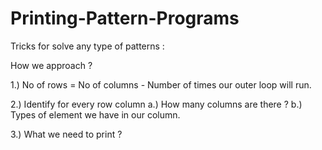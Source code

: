 # Printing-Pattern-Programs

Tricks for solve any type of patterns : 

How we approach ?

1.) No of rows = No of columns
    - Number of times our outer loop will run.
    
2.) Identify for every row column
    a.) How many columns are there ?
    b.) Types of element we have in our column.

3.) What we need to print ?

     
